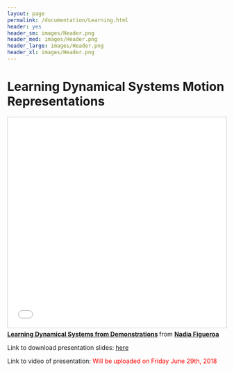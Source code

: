 ```yaml
---
layout: page
permalink: /documentation/Learning.html
header: yes
header_sm: images/Header.png
header_med: images/Header.png
header_large: images/Header.png
header_xl: images/Header.png
--- 
```

<h1>Learning Dynamical Systems Motion Representations</h1>


<iframe src="//www.slideshare.net/slideshow/embed_code/key/rve1eRPWEF5QGt" width="595" height="485" frameborder="0" marginwidth="0" marginheight="0" scrolling="no" style="border:1px solid #CCC; border-width:1px; margin-bottom:5px; max-width: 100%;" allowfullscreen> </iframe> <div style="margin-bottom:5px"> <strong> <a href="//www.slideshare.net/nadiabarbara9/learning-dynamical-systems-from-demonstrations" title="Learning Dynamical Systems from Demonstrations" target="_blank">Learning Dynamical Systems from Demonstrations</a> </strong> from <strong><a href="https://www.slideshare.net/nadiabarbara9" target="_blank">Nadia Figueroa</a></strong> </div>

<p> Link to download presentation slides:  <a href="https://github.com/epfl-lasa/RSS2018Tutorial/blob/master/Presentations/Introduction.pptm">here</a> </p>

<p> Link to video of presentation: <font color="red"> Will be uploaded on Friday June 29th, 2018 </font> </p>
